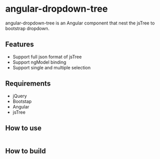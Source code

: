 # angular-dropdown-tree

angular-dropdown-tree is an Angular component that nest the jsTree to bootstrap dropdown. 

## Features

* Support full json format of jsTree
* Support ngModel binding
* Support single and multiple selection

## Requirements

* jQuery
* Bootstap
* Angular
* jsTree

## How to use

```

```

## How to build


